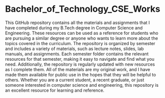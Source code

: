 # Bachelor_of_Technology_CSE_Works

This GitHub repository contains all the materials and assignments that I have completed during my B.Tech degree in Computer Science and Engineering. These resources can be used as a reference for students who are pursuing a similar degree or anyone who wants to learn more about the topics covered in the curriculum. The repository is organized by semester and includes a variety of materials, such as lecture notes, slides, lab manuals, and assignments. Each semester folder contains the relevant resources for that semester, making it easy to navigate and find what you need. Additionally, the repository is regularly updated with new resources as I complete them. All of the materials are my original work, and I have made them available for public use in the hopes that they will be helpful to others. Whether you are a current student, a recent graduate, or just someone interested in computer science and engineering, this repository is an excellent resource for learning and reference.
